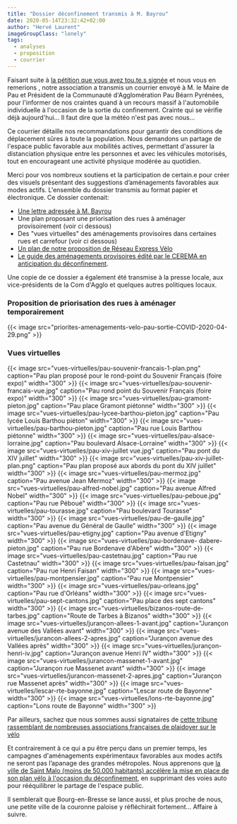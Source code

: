```yaml
---
title: "Dossier déconfinement transmis à M. Bayrou"
date: 2020-05-14T23:32:42+02:00
author: "Hervé Laurent"
imageGroupClass: "lonely"
tags:
  - analyses
  - proposition
  - courrier
---
```



Faisant suite à [la pétition que vous avez tou.te.s signée][1] et nous vous en remerions , notre association a transmis un courrier envoyé à M. le Maire de Pau et Président de la Communauté d'Agglomération Pau Béarn Pyrénées, pour l'informer de nos craintes quand à un recours massif à l'automobile individuelle à l'occasion de la sortie du confinement. Crainte qui se vérifie déjà aujourd'hui... Il faut dire que la météo n'est pas avec nous...

Ce courrier détaille nos recommandations pour garantir des conditions de déplacement sûres à toute la population. Nous demandons un partage de l'espace public favorable aux mobilités actives, permettant d'assurer la distanciation physique entre les personnes et avec les véhicules motorisés, tout en encourageant une activité physique modérée au quotidien.

Merci pour vos nombreux soutiens et la participation de certain.e pour créer des visuels présentant des suggestions d’aménagements favorables aux modes actifs. L'ensemble du dossier transmis au format papier et électronique. Ce dossier contenait:

* [Une lettre adressée à M. Bayrou](2020-05-08-courrier-pau-a-velo-bayrou-deconfinement.pdf)
* Une plan proposant une priorisation des rues à aménager provisoirement (voir ci dessous)
* Des "vues virtuelles" des aménagements provisoires dans certaines rues et carrefour (voir ci dessous)
* [Un plan de notre proposition de Réseau Express Vélo](rev-agglo-pau.pdf)
* [Le guide des aménagements provisoires édité par le CEREMA en anticipation du déconfinement](guide-amenagements-provisoires-CEREMA.pdf).

Une copie de ce dossier a également été transmise à la presse locale, aux vice-présidents de la Com d'Agglo et quelques autres politiques locaux.

### Proposition de priorisation des rues à aménager temporairement

<div class="lonely">
{{< image src="priorites-amenagements-velo-pau-sortie-COVID-2020-04-29.png" >}}
</div>

### Vues virtuelles

<div class="gallery">
{{< image src="vues-virtuelles/pau-souvenir-francais-1-plan.png" caption="Pau plan proposé pour le rond-point du Souvenir Français (foire expo)" width="300" >}}
{{< image src="vues-virtuelles/pau-souvenir-francais-vue.jpg" caption="Pau rond point du Souvenir Français (foire expo)" width="300" >}}
{{< image src="vues-virtuelles/pau-gramont-pieton.jpg" caption="Pau place Gramont piétonne" width="300" >}}
{{< image src="vues-virtuelles/pau-lycee-barthou-pieton.jpg" caption="Pau lycée Louis Barthou piéton" width="300" >}}
{{< image src="vues-virtuelles/pau-barthou-pieton.jpg" caption="Pau rue Louis Barthou piétonne" width="300" >}}
{{< image src="vues-virtuelles/pau-alsace-lorraine.jpg" caption="Pau boulevard Alsace-Lorraine" width="300" >}}
{{< image src="vues-virtuelles/pau-xiv-juillet vue.jpg" caption="Pau pont du XIV juillet" width="300" >}}
{{< image src="vues-virtuelles/pau-xiv-juillet-plan.png" caption="Pau plan proposé aux abords du pont du XIV juillet" width="300" >}}
{{< image src="vues-virtuelles/pau-mermoz.jpg" caption="Pau avenue Jean Mermoz" width="300" >}}
{{< image src="vues-virtuelles/pau-alfred-nobel.jpg" caption="Pau avenue Alfred Nobel" width="300" >}}
{{< image src="vues-virtuelles/pau-peboue.jpg" caption="Pau rue Péboué" width="300" >}}
{{< image src="vues-virtuelles/pau-tourasse.jpg" caption="Pau boulevard Tourasse" width="300" >}}
{{< image src="vues-virtuelles/pau-de-gaulle.jpg" caption="Pau avenue du Général de Gaulle" width="300" >}}
{{< image src="vues-virtuelles/pau-etigny.jpg" caption="Pau avenue d'Etigny" width="300" >}}
{{< image src="vues-virtuelles/pau-bordenave- dabere-pieton.jpg" caption="Pau rue Bordenave d'Abère" width="300" >}}
{{< image src="vues-virtuelles/pau-castetnau.jpg" caption="Pau rue Castetnau" width="300" >}}
{{< image src="vues-virtuelles/pau-faisan.jpg" caption="Pau rue Henri Faisan" width="300" >}}
{{< image src="vues-virtuelles/pau-montpensier.jpg" caption="Pau rue Montpensier" width="300" >}}
{{< image src="vues-virtuelles/pau-orleans.jpg" caption="Pau rue d'Orléans" width="300" >}}
{{< image src="vues-virtuelles/pau-sept-cantons.jpg" caption="Pau place des sept cantons" width="300" >}}
{{< image src="vues-virtuelles/bizanos-route-de-tarbes.jpg" caption="Route de Tarbes à Bizanos" width="300" >}}
{{< image src="vues-virtuelles/jurançon-allees-1-avant.jpg" caption="Jurançon avenue des Vallées avant" width="300" >}}
{{< image src="vues-virtuelles/jurancon-allees-2-apres.jpg" caption="Jurançon avenue des Vallées après" width="300" >}}
{{< image src="vues-virtuelles/jurançon-henri-iv.jpg" caption="Jurançon avenue Henri IV" width="300" >}}
{{< image src="vues-virtuelles/jurancon-massenet-1-avant.jpg" caption="Jurançon rue Massenet avant" width="300" >}}
{{< image src="vues-virtuelles/jurancon-massenet-2-apres.jpg" caption="Jurançon rue Massenet après" width="300" >}}
{{< image src="vues-virtuelles/lescar-rte-bayonne.jpg" caption="Lescar route de Bayonne" width="300" >}}
{{< image src="vues-virtuelles/lons-rte-bayonne.jpg" caption="Lons route de Bayonne" width="300" >}}
</div>


Par ailleurs, sachez que nous sommes aussi signataires de [cette tribune rassemblant de nombreuses associations françaises de plaidoyer sur le vélo](https://www.weelz.fr/fr/tribune-les-associations-velo-montent-au-creneau-pour-une-france-cyclable/)

Et contrairement à ce qui a pu être perçu dans un premier temps, les campagnes d'aménagements expérimentaux favorables aux modes actifs ne seront pas l’apanage des grandes métropoles. Nous apprenons que [la ville de Saint Malo (moins de 50.000 habitants) accélère la mise en place de son plan vélo à l'occasion du déconfinement][2], en supprimant des voies auto pour rééquilibrer le partage de l'espace public.

Il semblerait que Bourg-en-Bresse se lance aussi, et plus proche de nous, une petite ville de la couronne paloise y réfléchirait fortement... Affaire à suivre.

[1]: https://www.change.org/DeconfinezNosMobilites
[2]: https://actu.fr/bretagne/saint-malo_35288/saint-malo-deconfinement-ville-veut-favoriser-deplacements-velo_33488792.html
